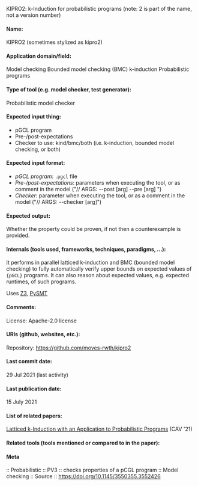 KIPRO2: k-Induction for probabilistic programs
(note: 2 is part of the name, not a version number)

#### Name:
KIPRO2 (sometimes stylized as kipro2)

#### Application domain/field:
Model checking
Bounded model checking (BMC)
k-induction
Probabilistic programs

#### Type of tool (e.g. model checker, test generator):
Probabilistic model checker

#### Expected input thing:
- pGCL program
- Pre-/post-expectations
- Checker to use: kind/bmc/both (i.e. k-induction, bounded model checking, or both)

#### Expected input format:
- *pGCL program*: `.pgcl` file
- *Pre-/post-expectations*: parameters when executing the tool, or as comment in the model ("// ARGS: --post [arg] --pre [arg] ")
- *Checker*: parameter when executing the tool, or as a comment in the model ("// ARGS: --checker [arg]")

#### Expected output:
Whether the property could be proven, if not then a counterexample is provided.

#### Internals (tools used, frameworks, techniques, paradigms, ...):
It performs in parallel latticed k-induction and BMC (bounded model checking) to fully automatically verify upper bounds on expected values of `{pGCL}` programs. It can also reason about expected values, e.g. expected runtimes, of such programs.

Uses [Z3](../Solvers/SMT/Z3.md), [PySMT](../Libraries/PySMT.md)

#### Comments:
License: Apache-2.0 license

#### URIs (github, websites, etc.):
Repository: https://github.com/moves-rwth/kipro2

#### Last commit date:
29 Jul 2021 (last activity)

#### Last publication date:
15 July 2021

#### List of related papers:
[Latticed k-Induction with an Application to Probabilistic Programs](https://doi.org/10.1007/978-3-030-81688-9_25) (CAV '21)

#### Related tools (tools mentioned or compared to in the paper):

#### Meta
:: Probabilistic
:: PV3 :: checks properties of a pCGL program
:: Model checking
:: Source :: https://doi.org/10.1145/3550355.3552426
